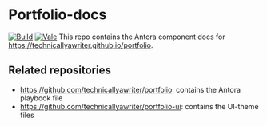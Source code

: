 # Portfolio-docs

[![Build](https://github.com/technicallyawriter/portfolio-docs/actions/workflows/trigger-build.yml/badge.svg)](https://github.com/technicallyawriter/portfolio-docs/actions/workflows/trigger-build.yml) [![Vale](https://github.com/technicallyawriter/portfolio-docs/actions/workflows/vale.yml/badge.svg)](https://github.com/technicallyawriter/portfolio-docs/actions/workflows/vale.yml)
This repo contains the Antora component docs for https://technicallyawriter.github.io/portfolio.

## Related repositories

- https://github.com/technicallyawriter/portfolio: contains the Antora playbook file
- https://github.com/technicallyawriter/portfolio-ui: contains the UI-theme files
